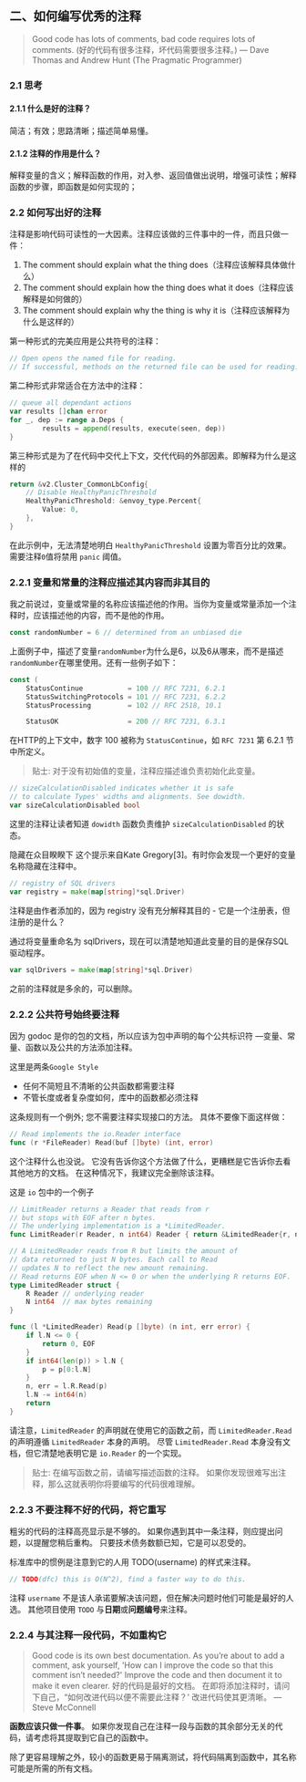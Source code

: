 
## 二、如何编写优秀的注释

> Good code has lots of comments, bad code requires lots of comments. (好的代码有很多注释，坏代码需要很多注释。) — Dave Thomas and Andrew Hunt (The Pragmatic Programmer)

### 2.1 思考
#### 2.1.1 什么是好的注释？

简洁；有效；思路清晰；描述简单易懂。

#### 2.1.2 注释的作用是什么？

解释变量的含义；解释函数的作用，对入参、返回值做出说明，增强可读性；解释函数的步骤，即函数是如何实现的；

### 2.2 如何写出好的注释

注释是影响代码可读性的一大因素。注释应该做的三件事中的一件，而且只做一件：
1. The comment should explain what the thing does（注释应该解释具体做什么）
2. The comment should explain how the thing does what it does（注释应该解释是如何做的）
3. The comment should explain why the thing is why it is（注释应该解释为什么是这样的）

第一种形式的完美应用是公共符号的注释：
```go
// Open opens the named file for reading.
// If successful, methods on the returned file can be used for reading.
```

第二种形式非常适合在方法中的注释：
```go
// queue all dependant actions
var results []chan error
for _, dep := range a.Deps {
        results = append(results, execute(seen, dep))
}
```

第三种形式是为了在代码中交代上下文，交代代码的外部因素。即解释为什么是这样的
```go
return &v2.Cluster_CommonLbConfig{
	// Disable HealthyPanicThreshold
    HealthyPanicThreshold: &envoy_type.Percent{
    	Value: 0,
    },
}
```
在此示例中，无法清楚地明白  `HealthyPanicThreshold` 设置为零百分比的效果。 需要注释` 0 `值将禁用 `panic` 阈值。

### 2.2.1 变量和常量的注释应描述其内容而非其目的

我之前说过，变量或常量的名称应该描述他的作用。当你为变量或常量添加一个注释时，应该描述他的内容，而不是他的作用。
```go
const randomNumber = 6 // determined from an unbiased die
```
上面例子中，描述了变量`randomNumber`为什么是6，以及6从哪来，而不是描述`randomNumber`在哪里使用。还有一些例子如下：
```go
const (
    StatusContinue           = 100 // RFC 7231, 6.2.1
    StatusSwitchingProtocols = 101 // RFC 7231, 6.2.2
    StatusProcessing         = 102 // RFC 2518, 10.1

    StatusOK                 = 200 // RFC 7231, 6.3.1
```
在HTTP的上下文中，数字 100 被称为 `StatusContinue`，如 `RFC 7231` 第 6.2.1 节中所定义。

> 贴士: 对于没有初始值的变量，注释应描述谁负责初始化此变量。

```go
// sizeCalculationDisabled indicates whether it is safe
// to calculate Types' widths and alignments. See dowidth.
var sizeCalculationDisabled bool
```
这里的注释让读者知道 `dowidth` 函数负责维护 `sizeCalculationDisabled` 的状态。

隐藏在众目睽睽下 这个提示来自Kate Gregory[3]。有时你会发现一个更好的变量名称隐藏在注释中。

```go
// registry of SQL drivers
var registry = make(map[string]*sql.Driver)
```

注释是由作者添加的，因为 registry 没有充分解释其目的 - 它是一个注册表，但注册的是什么？

通过将变量重命名为 sqlDrivers，现在可以清楚地知道此变量的目的是保存SQL驱动程序。

```go
var sqlDrivers = make(map[string]*sql.Driver)
```
之前的注释就是多余的，可以删除。

### 2.2.2 公共符号始终要注释

因为 godoc 是你的包的文档，所以应该为包中声明的每个公共标识符 —​ 变量、常量、函数以及公共的方法添加注释。

这里是两条`Google Style`
- 任何不简短且不清晰的公共函数都需要注释
- 不管长度或者复杂度如何，库中的函数都必须注释

这条规则有一个例外; 您不需要注释实现接口的方法。 具体不要像下面这样做：
```go
// Read implements the io.Reader interface
func (r *FileReader) Read(buf []byte) (int, error)
```
这个注释什么也没说。 它没有告诉你这个方法做了什么，更糟糕是它告诉你去看其他地方的文档。 在这种情况下，我建议完全删除该注释。

这是 `io` 包中的一个例子

```go
// LimitReader returns a Reader that reads from r
// but stops with EOF after n bytes.
// The underlying implementation is a *LimitedReader.
func LimitReader(r Reader, n int64) Reader { return &LimitedReader{r, n} }

// A LimitedReader reads from R but limits the amount of
// data returned to just N bytes. Each call to Read
// updates N to reflect the new amount remaining.
// Read returns EOF when N <= 0 or when the underlying R returns EOF.
type LimitedReader struct {
	R Reader // underlying reader
	N int64  // max bytes remaining
}

func (l *LimitedReader) Read(p []byte) (n int, err error) {
	if l.N <= 0 {
		return 0, EOF
	}
	if int64(len(p)) > l.N {
		p = p[0:l.N]
	}
	n, err = l.R.Read(p)
	l.N -= int64(n)
	return
}
```

请注意，`LimitedReader` 的声明就在使用它的函数之前，而 `LimitedReader.Read` 的声明遵循 `LimitedReader` 本身的声明。
尽管 `LimitedReader.Read` 本身没有文档，但它清楚地表明它是 `io.Reader` 的一个实现。

> 贴士: 在编写函数之前，请编写描述函数的注释。 如果你发现很难写出注释，那么这就表明你将要编写的代码很难理解。

### 2.2.3 不要注释不好的代码，将它重写

粗劣的代码的注释高亮显示是不够的。 如果你遇到其中一条注释，则应提出问题，以提醒您稍后重构。 只要技术债务数额已知，它是可以忍受的。

标准库中的惯例是注意到它的人用 TODO(username) 的样式来注释。

```go
// TODO(dfc) this is O(N^2), find a faster way to do this.
```
注释 `username` 不是该人承诺要解决该问题，但在解决问题时他们可能是最好的人选。 其他项目使用 `TODO` 与**日期**或**问题编号**来注释。

### 2.2.4 与其注释一段代码，不如重构它

> Good code is its own best documentation. As you’re about to add a comment, ask yourself, 'How can I improve the code so that this comment isn’t needed?' Improve the code and then document it to make it even clearer. 好的代码是最好的文档。 在即将添加注释时，请问下自己，“如何改进代码以便不需要此注释？' 改进代码使其更清晰。 — Steve McConnell

**函数应该只做一件事**。 如果你发现自己在注释一段与函数的其余部分无关的代码，请考虑将其提取到它自己的函数中。

除了更容易理解之外，较小的函数更易于隔离测试，将代码隔离到函数中，其名称可能是所需的所有文档。